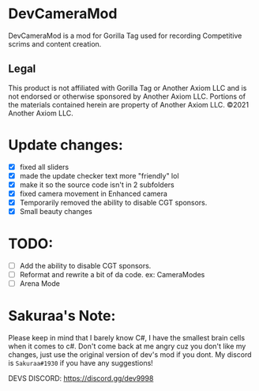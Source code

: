 # DevCameraMod
DevCameraMod is a mod for Gorilla Tag used for recording Competitive scrims and content creation.   
## Legal 
This product is not affiliated with Gorilla Tag or Another Axiom LLC and is not endorsed or otherwise sponsored by Another Axiom LLC. Portions of the materials contained herein are property of Another Axiom LLC. ©2021 Another Axiom LLC.

# Update changes:

- [X] fixed all sliders
- [X] made the update checker text more "friendly" lol
- [X] make it so the source code isn't in 2 subfolders
- [X] fixed camera movement in Enhanced camera
- [X] Temporarily removed the ability to disable CGT sponsors.
- [X] Small beauty changes

# TODO: 

- [ ] Add the ability to disable CGT sponsors.
- [ ] Reformat and rewrite a bit of da code. ex: CameraModes
- [ ] Arena Mode

# Sakuraa's Note:

Please keep in mind that I barely know C#, I have the smallest brain cells when it comes to c#. Don't come back at me angry cuz you don't like my changes, just use the original version of dev's mod if you dont. My discord is `Sakuraa#1930` if you have any suggestions!

DEVS DISCORD: https://discord.gg/dev9998
